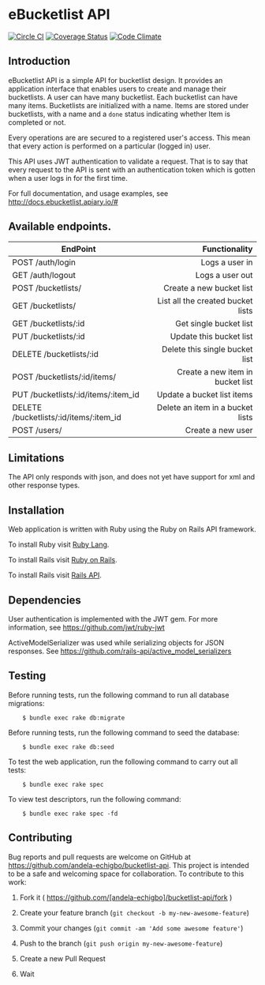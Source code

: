 # eBucketlist API
[![Circle CI](https://circleci.com/gh/andela-echigbo/bucketlist-api.svg?style=svg)](https://circleci.com/gh/andela-echigbo/bucketlist-api) [![Coverage Status](https://coveralls.io/repos/github/andela-echigbo/bucketlist-api/badge.svg?branch=master)](https://coveralls.io/github/andela-echigbo/bucketlist-api?branch=master) [![Code Climate](https://codeclimate.com/github/andela-echigbo/bucketlist-api/badges/gpa.svg)](https://codeclimate.com/github/andela-echigbo/bucketlist-api)

## Introduction
eBucketlist API is a simple API for bucketlist design. It provides an application interface that enables users to create and manage their bucketlists. A user can have many bucketlist. Each bucketlist can have many items. Bucketlists are initialized with a name. Items are stored under bucketlists, with a name and a `done` status indicating whether Item is completed or not.

Every operations are are secured to a registered user's access. This mean that every action is performed on a particular (logged in) user.

This API uses JWT authentication to validate a request. That is to say that every request to the API is sent with an authentication token which is gotten when a user logs in for the first time.

For full documentation, and usage examples, see http://docs.ebucketlist.apiary.io/#

## Available endpoints.

| EndPoint                                |   Functionality                      |
| --------------------------------------- | ------------------------------------:|
| POST /auth/login                        | Logs a user in                       |
| GET /auth/logout                        | Logs a user out                      |
| POST /bucketlists/                      | Create a new bucket list             |
| GET /bucketlists/                       | List all the created bucket lists    |
| GET /bucketlists/:id                    | Get single bucket list               |
| PUT /bucketlists/:id                    | Update this bucket list              |
| DELETE /bucketlists/:id                 | Delete this single bucket list       |
| POST /bucketlists/:id/items/            | Create a new item in bucket list     |
| PUT /bucketlists/:id/items/:item_id     | Update a bucket list items           |
| DELETE /bucketlists/:id/items/:item_id  | Delete an item in a bucket lists     |
| POST /users/                            | Create a new user                    |


## Limitations
The API only responds with json, and does not yet have support for xml and other response types.

## Installation
Web application is written with Ruby using the Ruby on Rails API framework.

To install Ruby visit [Ruby Lang](https://www.ruby-lang.org).

To install Rails visit [Ruby on Rails](http://rubyonrails.org/).

To install Rails visit [Rails API](https://github.com/rails-api/rails-api).

## Dependencies
User authentication is implemented with the JWT gem. For more information, see https://github.com/jwt/ruby-jwt

ActiveModelSerializer was used while serializing objects for JSON responses. See https://github.com/rails-api/active_model_serializers

## Testing

Before running tests, run the following command to run all database migrations:

        $ bundle exec rake db:migrate

Before running tests, run the following command to seed the database:

        $ bundle exec rake db:seed

To test the web application, run the following command to carry out all tests:

        $ bundle exec rake spec

To view test descriptors, run the following command:

        $ bundle exec rake spec -fd

## Contributing

Bug reports and pull requests are welcome on GitHub at https://github.com/andela-echigbo/bucketlist-api. This project is intended to be a safe and welcoming space for collaboration. To contribute to this work:

1. Fork it ( https://github.com/[andela-echigbo]/bucketlist-api/fork )

2. Create your feature branch (`git checkout -b my-new-awesome-feature`)

3. Commit your changes (`git commit -am 'Add some awesome feature'`)

4. Push to the branch (`git push origin my-new-awesome-feature`)

5. Create a new Pull Request

6. Wait
